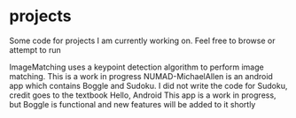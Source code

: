 projects
========

Some code for projects I am currently working on. Feel free to browse or attempt to run

  ImageMatching uses a keypoint detection algorithm to perform image matching. This is a work in progress
  NUMAD-MichaelAllen is an android app which contains Boggle and Sudoku. I did not write the code for Sudoku, 
    credit goes to the textbook Hello, Android
    This app is a work in progress, but Boggle is functional and new features will be added to it shortly
